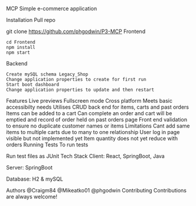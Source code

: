 MCP
Simple e-commerce application

Installation
Pull repo

git clone https://github.com/phgodwin/P3-MCP
Frontend

    cd Frontend
    npm install
    npm start
Backend

    Create mySQL schema Legacy_Shop
    Change application properties to create for first run
    Start boot dashboard
    Change application properties to update and then restart
Features
Live previews
Fullscreen mode
Cross platform
Meets basic accessibilty needs
Utilises CRUD back end for items, carts and past orders
Items can be added to a cart
Can complete an order and cart will be emptied and record of order held on past orders page
Front end validation to ensure no duplicate customer names or items
Limitations
Cant add same items to multiple carts due to many to one relationship
User log in page visible but not implemented yet
Item quantity does not yet reduce with orders
Running Tests
To run tests

  Run test files as JUnit
Tech Stack
Client: React, SpringBoot, Java

Server: SpringBoot

Database: H2 & mySQL

Authors
@Craigm84
@Mikeatko01
@phgodwin
Contributing
Contributions are always welcome!
